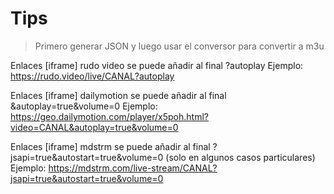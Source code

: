 # Tips

> Primero generar JSON y luego usar el conversor para convertir a m3u

Enlaces [iframe] rudo video se puede añadir al final ?autoplay
    Ejemplo: <https://rudo.video/live/CANAL?autoplay>

Enlaces [iframe] dailymotion se puede añadir al final &autoplay=true&volume=0
    Ejemplo: <https://geo.dailymotion.com/player/x5poh.html?video=CANAL&autoplay=true&volume=0>

Enlaces [iframe] mdstrm se puede añadir al final ?jsapi=true&autostart=true&volume=0 (solo en algunos casos particulares)
    Ejemplo: <https://mdstrm.com/live-stream/CANAL?jsapi=true&autostart=true&volume=0>
